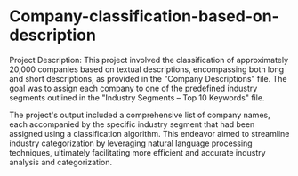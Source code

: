 # Company-classification-based-on-description

Project Description: This project involved the classification of approximately 20,000 companies based on textual descriptions, encompassing both long and short descriptions, as provided in the "Company Descriptions" file. The goal was to assign each company to one of the predefined industry segments outlined in the "Industry Segments – Top 10 Keywords" file.

The project's output included a comprehensive list of company names, each accompanied by the specific industry segment that had been assigned using a classification algorithm. This endeavor aimed to streamline industry categorization by leveraging natural language processing techniques, ultimately facilitating more efficient and accurate industry analysis and categorization.
